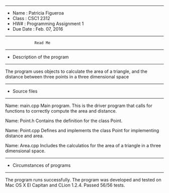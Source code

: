 
*******************************************************
*  Name      : Patricia Figueroa
*  Class     :  CSC1 2312
*  HW#       : Programming Assignment 1
*  Due Date  : Feb. 07, 2016
*******************************************************


                 Read Me


*******************************************************
*  Description of the program
*******************************************************

The program uses objects to calculate the area of a triangle,
and the distance between three points in a three dimensional space 

*******************************************************
*  Source files
*******************************************************

Name:  main.cpp
   Main program.  This is the driver program that calls for functions
   to correctly compute the area and distance. 

Name:  Point.h
   Contains the definition for the class Point.

Name: Point.cpp
   Defines and implements the class Point for implementing 
   distance and area.

Name: Area.cpp
   Includes the calculatios for the area of a 
   triangle in a three dimensional space.


*******************************************************
*  Circumstances of programs
*******************************************************

   The program runs successfully.
   The program was developed and tested on Mac OS X El Capitan and CLion 1.2.4.
   Passed 56/56 tests.








